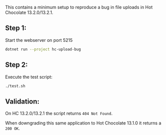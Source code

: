 This contains a minimum setup to reproduce a bug in file uploads in Hot Chocolate 13.2.0/13.2.1.

Step 1:
--
Start the webserver on port 5215
```sh
dotnet run --project hc-upload-bug
```

Step 2:
--
Execute the test script:
```sh
./test.sh
```

Validation:
--
On HC 13.2.0/13.2.1 the script returns `404 Not Found`.

When downgrading this same application to Hot Chocolate 13.1.0 it returns a `200 OK`.